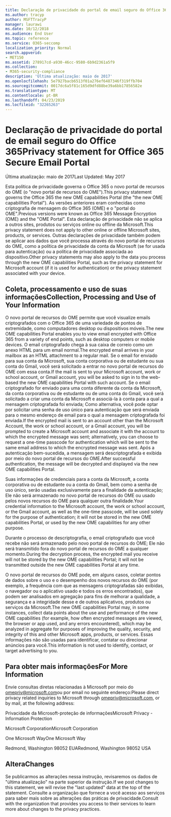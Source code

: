 ```yaml
---
title: Declaração de privacidade do portal de email seguro do Office 365
ms.author: tracyp
author: MSFTTracyP
manager: laurawi
ms.date: 10/12/2018
ms.audience: End User
ms.topic: reference
ms.service: O365-seccomp
localization_priority: Normal
search.appverid:
- MET150
ms.assetid: 278917cd-a930-46cc-9580-6b9d2361a5f9
ms.collection:
- M365-security-compliance
description: 'Última atualização: maio de 2017'
ms.openlocfilehash: 5e7927bacb6513f01a276ef6487346f319ffb704
ms.sourcegitcommit: 0017dc6a5f81c165d9dfd88be39a6bb17856582e
ms.translationtype: MT
ms.contentlocale: pt-BR
ms.lasthandoff: 04/23/2019
ms.locfileid: "32265263"
---
```

# <a name="privacy-statement-for-office-365-secure-email-portal"></a><span data-ttu-id="d40b2-103">Declaração de privacidade do portal de email seguro do Office 365</span><span class="sxs-lookup"><span data-stu-id="d40b2-103">Privacy statement for Office 365 Secure Email Portal</span></span>

<span data-ttu-id="d40b2-104">Última atualização: maio de 2017</span><span class="sxs-lookup"><span data-stu-id="d40b2-104">Last Updated: May 2017</span></span>
  
<span data-ttu-id="d40b2-105">Esta política de privacidade governa o Office 365 o novo portal de recursos do OME (o "novo portal de recursos do OME").</span><span class="sxs-lookup"><span data-stu-id="d40b2-105">This privacy statement governs the Office 365 the new OME capabilities Portal (the "the new OME capabilities Portal").</span></span> <span data-ttu-id="d40b2-106">As versões anteriores eram conhecidas como criptografia de mensagem do Office 365 (OME) e o "portal do OME".</span><span class="sxs-lookup"><span data-stu-id="d40b2-106">Previous versions were known as Office 365 Message Encryption (OME) and the "OME Portal".</span></span> <span data-ttu-id="d40b2-107">Esta declaração de privacidade não se aplica a outros sites, produtos ou serviços online ou offline da Microsoft.</span><span class="sxs-lookup"><span data-stu-id="d40b2-107">This privacy statement does not apply to other online or offline Microsoft sites, products, or services.</span></span> <span data-ttu-id="d40b2-108">Outras declarações de privacidade também podem se aplicar aos dados que você processa através do novo portal de recursos do OME, como a política de privacidade da conta da Microsoft (se for usada para autenticação) ou a política de privacidade associada ao dispositivo.</span><span class="sxs-lookup"><span data-stu-id="d40b2-108">Other privacy statements may also apply to the data you process through the new OME capabilities Portal, such as the privacy statement for Microsoft account (if it is used for authentication) or the privacy statement associated with your device.</span></span>
  
## <a name="collection-processing-and-use-of-your-information"></a><span data-ttu-id="d40b2-109">Coleta, processamento e uso de suas informações</span><span class="sxs-lookup"><span data-stu-id="d40b2-109">Collection, Processing and Use of Your Information</span></span>

<span data-ttu-id="d40b2-110">O novo portal de recursos do OME permite que você visualize emails criptografados com o Office 365 de uma variedade de pontos de extremidade, como computadores desktop ou dispositivos móveis.</span><span class="sxs-lookup"><span data-stu-id="d40b2-110">The new OME capabilities Portal enables you to view email encrypted with Office 365 from a variety of end points, such as desktop computers or mobile devices.</span></span> <span data-ttu-id="d40b2-111">O email criptografado chega à sua caixa de correio como um anexo HTML para um email normal.</span><span class="sxs-lookup"><span data-stu-id="d40b2-111">The encrypted email arrives in your mailbox as an HTML attachment to a regular mail.</span></span> <span data-ttu-id="d40b2-112">Se o email for enviado para sua conta da Microsoft, sua conta corporativa ou de estudante ou sua conta do Gmail, você será solicitado a entrar no novo portal de recursos do OME com essa conta.</span><span class="sxs-lookup"><span data-stu-id="d40b2-112">If the mail is sent to your Microsoft account, work or school account, or Gmail account, you will be asked to sign in to the web-based the new OME capabilities Portal with such account.</span></span> <span data-ttu-id="d40b2-113">Se o email criptografado for enviado para uma conta diferente da conta da Microsoft, da conta corporativa ou de estudante ou de uma conta do Gmail, você será solicitado a criar uma conta da Microsoft e associá-la à conta para a qual a mensagem criptografada foi enviada; Como alternativa, você pode optar por solicitar uma senha de uso único para autenticação que será enviada para o mesmo endereço de email para o qual a mensagem criptografada foi enviada.</span><span class="sxs-lookup"><span data-stu-id="d40b2-113">If the encrypted mail is sent to an account other than the Microsoft Account, the work or school account, or a Gmail account, you will be prompted to create a Microsoft account and associate it with the account to which the encrypted message was sent; alternatively, you can choose to request a one-time passcode for authentication which will be sent to the same email address to which the encrypted message was sent.</span></span> <span data-ttu-id="d40b2-114">Após a autenticação bem-sucedida, a mensagem será descriptografada e exibida por meio do novo portal de recursos do OME.</span><span class="sxs-lookup"><span data-stu-id="d40b2-114">After successful authentication, the message will be decrypted and displayed via the new OME capabilities Portal.</span></span>
  
<span data-ttu-id="d40b2-115">Suas informações de credenciais para a conta da Microsoft, a conta corporativa ou de estudante ou a conta do Gmail, bem como a senha de uso único, serão usadas exclusivamente para a finalidade da autenticação; Ele não será armazenado no novo portal de recursos do OME ou usado pelos novos recursos do OME para qualquer outra finalidade.</span><span class="sxs-lookup"><span data-stu-id="d40b2-115">Your credential information to the Microsoft account, the work or school account, or the Gmail account, as well as the one-time passcode, will be used solely for the purpose of authentication; it will not be stored in the new OME capabilities Portal, or used by the new OME capabilities for any other purpose.</span></span>
  
<span data-ttu-id="d40b2-116">Durante o processo de descriptografia, o email criptografado que você recebe não será armazenado pelo novo portal de recursos do OME; Ele não será transmitido fora do novo portal de recursos do OME a qualquer momento.</span><span class="sxs-lookup"><span data-stu-id="d40b2-116">During the decryption process, the encrypted mail you receive will not be stored by the new OME capabilities Portal; it will not be transmitted outside the new OME capabilities Portal at any time.</span></span>
  
<span data-ttu-id="d40b2-117">O novo portal de recursos do OME pode, em alguns casos, coletar pontos de dados sobre o uso e o desempenho dos novos recursos do OME (por exemplo, a frequência com que as mensagens criptografadas são exibidas, o navegador ou o aplicativo usado e todos os erros encontrados), que podem ser analisados em agregação para fins de melhorar a qualidade, a segurança e a integridade desse e de outros aplicativos, produtos ou serviços da Microsoft.</span><span class="sxs-lookup"><span data-stu-id="d40b2-117">The new OME capabilities Portal may, in some instances, collect data points about the use and performance of the new OME capabilities (for example, how often encrypted messages are viewed, the browser or app used, and any errors encountered), which may be analyzed in aggregate for purposes of improving the quality, security, and integrity of this and other Microsoft apps, products, or services.</span></span> <span data-ttu-id="d40b2-118">Essas informações não são usadas para identificar, contatar ou direcionar anúncios para você.</span><span class="sxs-lookup"><span data-stu-id="d40b2-118">This information is not used to identify, contact, or target advertising to you.</span></span>
  
## <a name="for-more-information"></a><span data-ttu-id="d40b2-119">Para obter mais informações</span><span class="sxs-lookup"><span data-stu-id="d40b2-119">For More Information</span></span>

<span data-ttu-id="d40b2-120">Envie consultas diretas relacionadas à Microsoft por meio do [omepriv@microsoft.com](mailto:omepriv@microsoft.com)ou por email no seguinte endereço:</span><span class="sxs-lookup"><span data-stu-id="d40b2-120">Please direct privacy related inquiries to Microsoft through [omepriv@microsoft.com](mailto:omepriv@microsoft.com), or by mail, at the following address:</span></span>
  
<span data-ttu-id="d40b2-121">Privacidade da Microsoft-proteção de informações</span><span class="sxs-lookup"><span data-stu-id="d40b2-121">Microsoft Privacy - Information Protection</span></span>
  
<span data-ttu-id="d40b2-122">Microsoft Corporation</span><span class="sxs-lookup"><span data-stu-id="d40b2-122">Microsoft Corporation</span></span>
  
<span data-ttu-id="d40b2-123">One Microsoft Way</span><span class="sxs-lookup"><span data-stu-id="d40b2-123">One Microsoft Way</span></span>
  
<span data-ttu-id="d40b2-124">Redmond, Washington 98052 EUA</span><span class="sxs-lookup"><span data-stu-id="d40b2-124">Redmond, Washington 98052 USA</span></span>
  
## <a name="changes"></a><span data-ttu-id="d40b2-125">Altera</span><span class="sxs-lookup"><span data-stu-id="d40b2-125">Changes</span></span>

<span data-ttu-id="d40b2-126">Se publicarmos as alterações nessa instrução, revisaremos os dados de "última atualização" na parte superior da instrução.</span><span class="sxs-lookup"><span data-stu-id="d40b2-126">If we post changes to this statement, we will revise the "last updated" data at the top of the statement.</span></span> <span data-ttu-id="d40b2-127">Consulte a organização que fornece a você acesso aos serviços para saber mais sobre as alterações das práticas de privacidade.</span><span class="sxs-lookup"><span data-stu-id="d40b2-127">Consult with the organization that provides you access to their services to learn more about changes to the privacy practices.</span></span>
  

